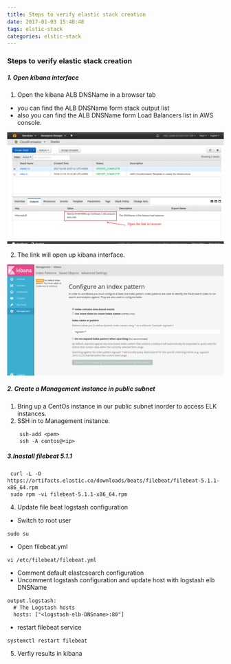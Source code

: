 ```yaml
---
title: Steps to verify elastic stack creation
date: 2017-01-03 15:40:48
tags: elstic-stack
categories: elstic-stack
---
```

### Steps to verify elastic stack creation

##### 1. Open kibana interface

1. Open the kibana ALB DNSName in a browser tab
 - you can find the ALB DNSName form stack output list
 - also you can find the ALB DNSName form Load Balancers list in AWS console.

![image](../../images/elastic-stack/verify-kibana.png)

2. The link will open up kibana interface.

![image](../../images/elastic-stack/kibana.png)

##### 2. Create a Management instance in public subnet
1. Bring up a CentOs instance in our public subnet inorder to access ELK instances.
2. SSH in to Management instance.
```
    ssh-add <pem>
    ssh -A centos@<ip>
```
##### 3.Inastall filebeat 5.1.1

```
 curl -L -O https://artifacts.elastic.co/downloads/beats/filebeat/filebeat-5.1.1-x86_64.rpm
 sudo rpm -vi filebeat-5.1.1-x86_64.rpm
```
4. Update file beat logstash configuration
- Switch to root user
```
sudo su
```
- Open filebeat.yml
```
vi /etc/filebeat/filebeat.yml
```
- Comment default elastcsearch configuration
- Uncomment logstash configuration and update host with logstash elb DNSName
```
output.logstash:
  # The Logstash hosts
  hosts: ["<logstash-elb-DNSname>:80"]
```
- restart filebeat service
```
systemctl restart filebeat
```
5. Verfiy results in kibana
